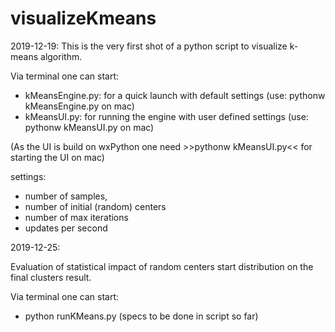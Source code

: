 # visualizeKmeans

2019-12-19:
This is the very first shot of a python script to visualize k-means algorithm.

Via terminal one can start:
  - kMeansEngine.py: for a quick launch with default settings (use: pythonw kMeansEngine.py on mac)
  - kMeansUI.py: for running the engine with user defined settings (use: pythonw kMeansUI.py on mac)
  
(As the UI is build on wxPython one need >>pythonw kMeansUI.py<< for starting the UI on mac)
  
  
settings:
 - number of samples, 
 - number of initial (random) centers
 - number of max iterations
 - updates per second
                 
2019-12-25:

Evaluation of statistical impact of random centers start distribution on the final clusters result.

Via terminal one can start:
  - python runKMeans.py (specs to be done in script so far)
